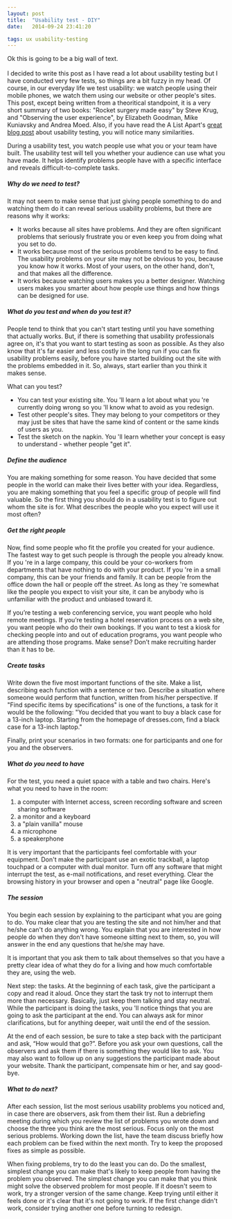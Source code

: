 ```yaml
---
layout: post
title:  "Usability test - DIY"
date:   2014-09-24 23:41:20

tags: ux usability-testing
---
```


Ok this is going to be a big wall of text. <br /><br />
I decided to write this post as I have read a lot about usability testing but I have conducted very few tests, so things are a bit fuzzy in my head. Of course, in our everyday life we test usability: we watch people using their mobile phones, we watch them using our website or other people's sites. This post, except being written from a theoritical standpoint, it is a very short summary of two books: "Rocket surgery made easy" by Steve Krug, and "Observing the user experience", by Elizabeth Goodman, Mike Kuniavsky and Andrea Moed. Also, if you have read the A List Apart's <a href="http://alistapart.com/article/usability-testing-demystified" target="_blank">great blog post</a> about usability testing, you will notice many similarities.

During a usability test, you watch people use what you or your team have built. The usability test will tell you whether your audience can use what you have made. It helps identify problems people have with a specific interface and reveals difficult-to-complete tasks. 

##### Why do we need to test?

It may not seem to make sense that just giving people something to do and watching them do it can reveal serious usability problems, but there are reasons why it works:

* It works because all sites have problems. And they are often significant problems that seriously frustrate you or even keep you from doing what you set to do.
* It works because most of the serious problems tend to be easy to find. The usability problems on your site may not be obvious to you, because you know how it works. Most of your users, on the other hand, don't, and that makes all the difference.
* It works because watching users makes you a better designer. Watching users makes you smarter about how people use things and how things can be designed for use.

##### What do you test and when do you test it?

People tend to think that you can't start testing until you have something that actually works. But, if there is something that usability professionals agree on, it's that you want to start testing as soon as possible. As they also know that it's far easier and less costly in the long run if you can fix usability problems easily, before you have started building out the site with the problems embedded in it. So, always, start earlier than you think it makes sense.

What  can you test?

* You can test your existing site. You 'll learn a lot about what you 're currently doing wrong so you 'll know what to avoid as you redesign. 
* Test other people's sites. They may belong to your competitors or they may just be sites that have the same kind of content or the same kinds of users as you. 
* Test the sketch on the napkin. You 'll learn whether your concept is easy to understand - whether people "get it".

##### Define the audience

You are making something for some reason. You have decided that some people in the world can make their lives better with your idea. Regardless, you are making something that you feel a specific group of people will find valuable. So the first thing you should do in a usability test is to figure out whom the site is for. What describes the people who you expect will use it most often? 

##### Get the right people

Now, find some people who fit the profile you created for your audience. The fastest way to get such people is through the people you already know. If you 're in a large company, this could be your co-workers from departments that have nothing to do with your product. If you 're in a small company, this can be your friends and family. It can be people from the office down the hall or people off the street. As long as they 're somewhat like the people you expect to visit your site, it can be anybody who is unfamiliar with the product and unbiased toward it.

If you’re testing a web conferencing service, you want people who hold remote meetings. If you’re testing a hotel reservation process on a web site, you want people who do their own bookings. If you want to test a kiosk for checking people into and out of education programs, you want people who are attending those programs. Make sense?  Don’t make recruiting harder than it has to be.

##### Create tasks

Write down the five most important functions of the site. Make a list, describing each function with a sentence or two. Describe a situation where someone would perform that function, written from his/her perspective. If "Find specific items by specifications" is one of the functions, a task for it would be the following: 
"You decided that you want to buy a black case for a 13-inch laptop. Starting from the homepage of dresses.com, find a black case for a 13-inch laptop."

Finally, print your scenarios in two formats: one for participants and one for you and the observers.

##### What do you need to have

For the test, you need a quiet space with a table and two chairs. Here's what you need to have in the room: <br/>

1.  a computer with Internet access, screen recording software and screen sharing software
2.  a monitor and a keyboard
3.  a "plain vanilla" mouse
4.  a microphone
5.  a speakerphone

It is very important that the participants feel comfortable with your equipment. Don't make the participant use an exotic trackball, a laptop touchpad or a computer with dual monitor. Turn off any software that might interrupt the test, as e-mail notifications, and reset everything. Clear the browsing history in your browser and open a "neutral" page like Google.

##### The session

You begin each session by explaining to the participant what you are going to do. You make clear that you are testing the site and not him/her and that he/she can't do anything wrong. You explain that you are interested in how people do when they don't have someone sitting next to them, so, you will answer in the end any questions that he/she may have.

It is important that you ask them to talk about themselves so that you have a pretty clear idea of what they do for a living and how much comfortable they are, using the web.

Next step: the tasks. At the beginning of each task, give the participant a copy and read it aloud. Once they start the task try not to interrupt them more than necessary. Basically, just keep them talking and stay neutral. While the participant is doing the tasks, you 'll notice things that you are going to ask the participant at the end. You can always ask for minor clarifications, but for anything deeper, wait until the end of the session.

At the end of each session, be sure to take a step back with the participant and ask, “How would that go?”. Before you ask your own questions, call the observers and ask them if there is something they would like to ask. You may also want to follow up on any suggestions the participant made about your website. Thank the participant, compensate him or her, and say good-bye.

##### What to do next?

After each session, list the most serious usability problems you noticed and, in case there are observers, ask from them their list. Run a debriefing meeting during which you review the list of problems you wrote down and choose the three you think are the most serious. Focus only on the most serious problems. Working down the list, have the team discuss briefly how each problem can be fixed within the next month.  Try to keep the proposed fixes as simple as possible. 

When fixing problems, try to do the least you can do. Do the smallest, simplest change you can make that's likely to keep people from having the problem you observed. The simplest change you can make that you think might solve the observed problem for most people. If it doesn't seem to work, try a stronger version of the same change. Keep trying until either it feels done or it's clear that it's not going to work. If the first change didn't work, consider trying another one before turning to redesign.
